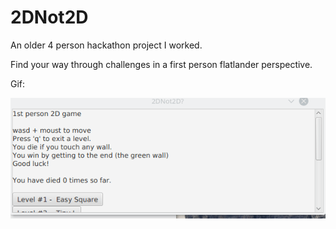 # 2DNot2D

An older 4 person hackathon project I worked.

Find your way through challenges in a first person flatlander perspective.

Gif:

![gif of playing the game](./images/2dnot2d.gif)
